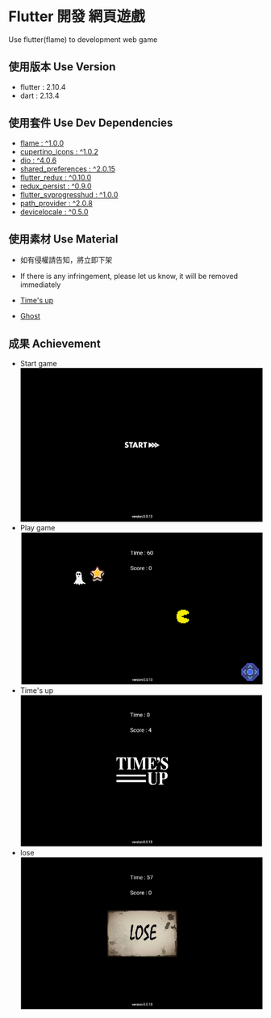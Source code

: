 # Flutter 開發 網頁遊戲

Use flutter(flame) to development web game

## 使用版本 Use Version

- flutter : 2.10.4
- dart : 2.13.4

## 使用套件 Use Dev Dependencies

- [flame : ^1.0.0](https://pub.dev/packages/flame/versions/1.0.0)
- [cupertino_icons : ^1.0.2](https://pub.dev/packages/cupertino_icons/versions/1.0.2)
- [dio : ^4.0.6](https://pub.dev/packages/dio/versions/4.0.6)
- [shared_preferences : ^2.0.15](https://pub.dev/packages/shared_preferences/versions/2.0.15)
- [flutter_redux : ^0.10.0](https://pub.dev/packages/flutter_redux/versions/0.10.0)
- [redux_persist : ^0.9.0](https://pub.dev/packages/redux_persist/versions/0.9.0)
- [flutter_svprogresshud : ^1.0.0](https://pub.dev/packages/flutter_svprogresshud/versions/1.0.0)
- [path_provider : ^2.0.8](https://pub.dev/packages/path_provider/versions/2.0.8)
- [devicelocale : ^0.5.0](https://pub.dev/packages/devicelocale/versions/0.5.0)

## 使用素材 Use Material

- 如有侵權請告知，將立即下架
- If there is any infringement, please let us know, it will be removed immediately

- [Time's up](https://zh.wikipedia.org/zh-hans/File:Times_up_small.png)
- [Ghost](https://www.publicdomainpictures.net/en/view-image.php?image=304514&picture=halloween-ghost-cute-illustration)

## 成果 Achievement

- Start game
  ![image](https://github.com/jun870805/flutter_game/blob/main/achievement/game_start.png)
- Play game
  ![image](https://github.com/jun870805/flutter_game/blob/main/achievement/game_play.png)
- Time's up
  ![image](https://github.com/jun870805/flutter_game/blob/main/achievement/game_times_up.png)
- lose
  ![image](https://github.com/jun870805/flutter_game/blob/main/achievement/game_lose.png)
